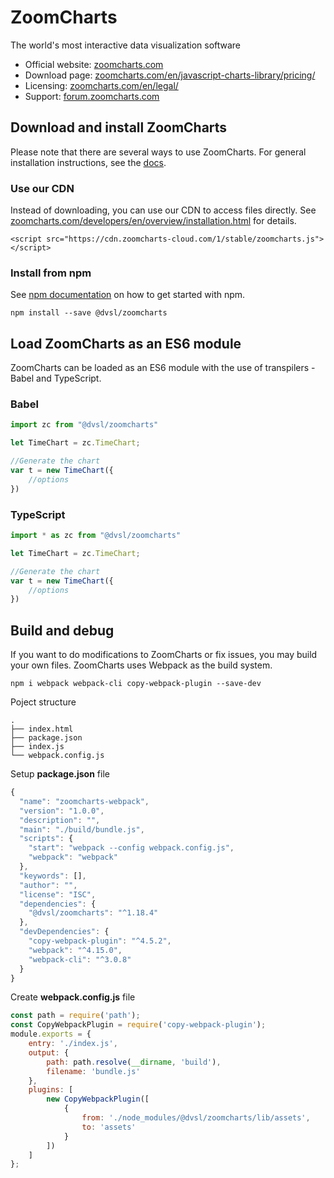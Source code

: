 # ZoomCharts

The world's most interactive data visualization software

- Official website: [zoomcharts.com](https://zoomcharts.com/en/)
- Download page: [zoomcharts.com/en/javascript-charts-library/pricing/](https://zoomcharts.com/en/javascript-charts-library/pricing/)
- Licensing: [zoomcharts.com/en/legal/](https://zoomcharts.com/en/legal/)
- Support: [forum.zoomcharts.com](https://forum.zoomcharts.com/)

## Download and install ZoomCharts

Please note that there are several ways to use ZoomCharts. For general installation instructions, see the [docs](https://zoomcharts.com/developers/en/introduction.html).

### Use our CDN

Instead of downloading, you can use our CDN to access files directly. See [zoomcharts.com/developers/en/overview/installation.html](https://zoomcharts.com/developers/en/overview/installation.html) for details.

```
<script src="https://cdn.zoomcharts-cloud.com/1/stable/zoomcharts.js"></script>
```

### Install from npm

See [npm documentation](https://docs.npmjs.com/) on how to get started with npm.

```
npm install --save @dvsl/zoomcharts
```

## Load ZoomCharts as an ES6 module

ZoomCharts can be loaded as an ES6 module with the use of transpilers - Babel and TypeScript.

### Babel
```javascript
import zc from "@dvsl/zoomcharts" 

let TimeChart = zc.TimeChart;

//Generate the chart
var t = new TimeChart({
    //options
})
```
### TypeScript
```javascript
import * as zc from "@dvsl/zoomcharts"

let TimeChart = zc.TimeChart;

//Generate the chart
var t = new TimeChart({
    //options
})
```
## Build and debug

If you want to do modifications to ZoomCharts or fix issues, you may build your own files. ZoomCharts uses Webpack as the build system.

```
npm i webpack webpack-cli copy-webpack-plugin --save-dev
```
Poject structure
```
.
├── index.html
├── package.json
├── index.js
└── webpack.config.js
```
Setup **__package.json__** file
```javascript
{
  "name": "zoomcharts-webpack",
  "version": "1.0.0",
  "description": "",
  "main": "./build/bundle.js",
  "scripts": {
    "start": "webpack --config webpack.config.js",
    "webpack": "webpack"
  },
  "keywords": [],
  "author": "",
  "license": "ISC",
  "dependencies": {
    "@dvsl/zoomcharts": "^1.18.4"
  },
  "devDependencies": {
    "copy-webpack-plugin": "^4.5.2",
    "webpack": "^4.15.0",
    "webpack-cli": "^3.0.8"
  }
}
```
Create **__webpack.config.js__** file
```javascript
const path = require('path');
const CopyWebpackPlugin = require('copy-webpack-plugin');
module.exports = {
    entry: './index.js',
    output: {
        path: path.resolve(__dirname, 'build'),
        filename: 'bundle.js'
    },
    plugins: [
        new CopyWebpackPlugin([
            {
                from: './node_modules/@dvsl/zoomcharts/lib/assets',
                to: 'assets'
            }
        ])
    ]
};
```
